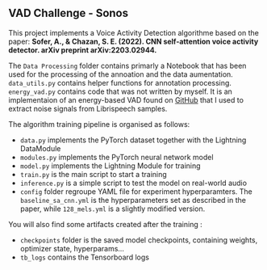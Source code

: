 ## VAD Challenge  - Sonos

This project implements a Voice Activity Detection algorithme based on the paper:  __Sofer, A., & Chazan, S. E. (2022). CNN self-attention voice activity detector. arXiv preprint arXiv:2203.02944.__

The `Data Processing` folder contains primarly a Notebook that has been used for the processing of the annoation and the data aumentation.
`data_utils.py` contains helper functions for annotation processing.
`energy_vad.py` contains code that was not written by myself. It is an implementaion of an energy-based VAD found on [GitHub](https://github.com/idnavid/py_vad_tool) that I used to extract noise signals from Librispeech samples.

The algorithm training pipeline is organised as follows:

- `data.py` implements the PyTorch dataset together with the Lightning DataModule
- `modules.py` implements the PyTorch neural network model
- `model.py` implements the Lightning Module for training
- `train.py` is the main script to start a training
- `inference.py` is a simple script to test the model on real-world audio
- `config` folder regroupe YAML file for experiment hyperparamters. The `baseline_sa_cnn.yml` is the hyperparameters set as described in the paper, while `128_mels.yml` is a slightly modified version.

You will also find some artifacts created after the training : 

- `checkpoints` folder is the saved model checkpoints, containing weights, optimizer state, hyperparams...
- `tb_logs` contains the Tensorboard logs



